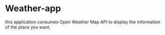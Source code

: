 # Weather-app
this application consumes Open Weather Map API to display the information of the place you want. 
